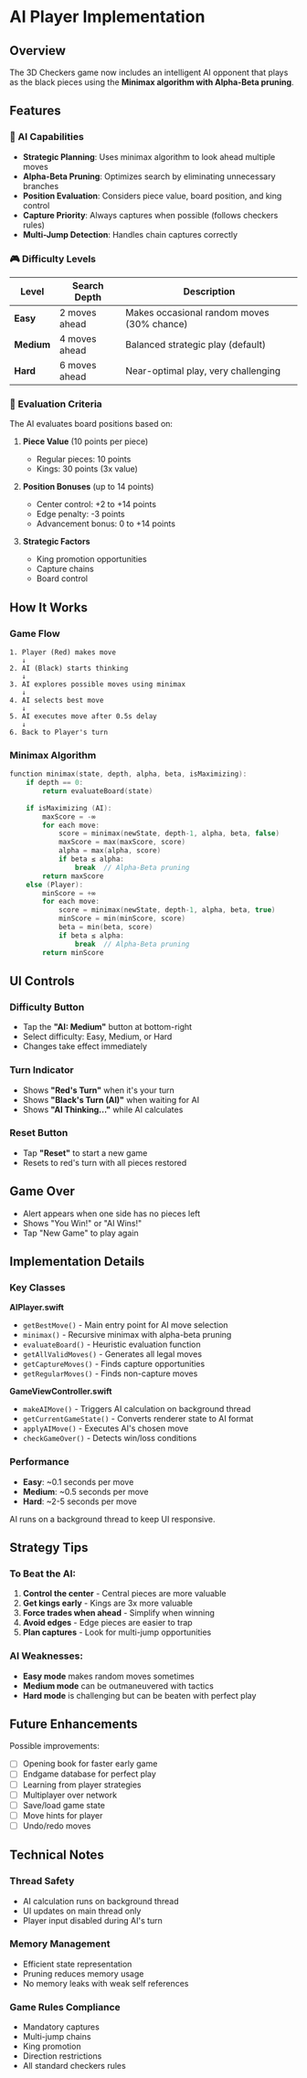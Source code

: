 # AI Player Implementation

## Overview
The 3D Checkers game now includes an intelligent AI opponent that plays as the black pieces using the **Minimax algorithm with Alpha-Beta pruning**.

## Features

### 🤖 AI Capabilities
- **Strategic Planning**: Uses minimax algorithm to look ahead multiple moves
- **Alpha-Beta Pruning**: Optimizes search by eliminating unnecessary branches
- **Position Evaluation**: Considers piece value, board position, and king control
- **Capture Priority**: Always captures when possible (follows checkers rules)
- **Multi-Jump Detection**: Handles chain captures correctly

### 🎮 Difficulty Levels

| Level | Search Depth | Description |
|-------|--------------|-------------|
| **Easy** | 2 moves ahead | Makes occasional random moves (30% chance) |
| **Medium** | 4 moves ahead | Balanced strategic play (default) |
| **Hard** | 6 moves ahead | Near-optimal play, very challenging |

### 🎯 Evaluation Criteria

The AI evaluates board positions based on:

1. **Piece Value** (10 points per piece)
   - Regular pieces: 10 points
   - Kings: 30 points (3x value)

2. **Position Bonuses** (up to 14 points)
   - Center control: +2 to +14 points
   - Edge penalty: -3 points
   - Advancement bonus: 0 to +14 points

3. **Strategic Factors**
   - King promotion opportunities
   - Capture chains
   - Board control

## How It Works

### Game Flow
```
1. Player (Red) makes move
   ↓
2. AI (Black) starts thinking
   ↓
3. AI explores possible moves using minimax
   ↓
4. AI selects best move
   ↓
5. AI executes move after 0.5s delay
   ↓
6. Back to Player's turn
```

### Minimax Algorithm
```swift
function minimax(state, depth, alpha, beta, isMaximizing):
    if depth == 0:
        return evaluateBoard(state)
    
    if isMaximizing (AI):
        maxScore = -∞
        for each move:
            score = minimax(newState, depth-1, alpha, beta, false)
            maxScore = max(maxScore, score)
            alpha = max(alpha, score)
            if beta ≤ alpha:
                break  // Alpha-Beta pruning
        return maxScore
    else (Player):
        minScore = +∞
        for each move:
            score = minimax(newState, depth-1, alpha, beta, true)
            minScore = min(minScore, score)
            beta = min(beta, score)
            if beta ≤ alpha:
                break  // Alpha-Beta pruning
        return minScore
```

## UI Controls

### Difficulty Button
- Tap the **"AI: Medium"** button at bottom-right
- Select difficulty: Easy, Medium, or Hard
- Changes take effect immediately

### Turn Indicator
- Shows **"Red's Turn"** when it's your turn
- Shows **"Black's Turn (AI)"** when waiting for AI
- Shows **"AI Thinking..."** while AI calculates

### Reset Button
- Tap **"Reset"** to start a new game
- Resets to red's turn with all pieces restored

## Game Over
- Alert appears when one side has no pieces left
- Shows "You Win!" or "AI Wins!"
- Tap "New Game" to play again

## Implementation Details

### Key Classes

**AIPlayer.swift**
- `getBestMove()` - Main entry point for AI move selection
- `minimax()` - Recursive minimax with alpha-beta pruning
- `evaluateBoard()` - Heuristic evaluation function
- `getAllValidMoves()` - Generates all legal moves
- `getCaptureMoves()` - Finds capture opportunities
- `getRegularMoves()` - Finds non-capture moves

**GameViewController.swift**
- `makeAIMove()` - Triggers AI calculation on background thread
- `getCurrentGameState()` - Converts renderer state to AI format
- `applyAIMove()` - Executes AI's chosen move
- `checkGameOver()` - Detects win/loss conditions

### Performance
- **Easy**: ~0.1 seconds per move
- **Medium**: ~0.5 seconds per move
- **Hard**: ~2-5 seconds per move

AI runs on a background thread to keep UI responsive.

## Strategy Tips

### To Beat the AI:
1. **Control the center** - Central pieces are more valuable
2. **Get kings early** - Kings are 3x more valuable
3. **Force trades when ahead** - Simplify when winning
4. **Avoid edges** - Edge pieces are easier to trap
5. **Plan captures** - Look for multi-jump opportunities

### AI Weaknesses:
- **Easy mode** makes random moves sometimes
- **Medium mode** can be outmaneuvered with tactics
- **Hard mode** is challenging but can be beaten with perfect play

## Future Enhancements

Possible improvements:
- [ ] Opening book for faster early game
- [ ] Endgame database for perfect play
- [ ] Learning from player strategies
- [ ] Multiplayer over network
- [ ] Save/load game state
- [ ] Move hints for player
- [ ] Undo/redo moves

## Technical Notes

### Thread Safety
- AI calculation runs on background thread
- UI updates on main thread only
- Player input disabled during AI's turn

### Memory Management
- Efficient state representation
- Pruning reduces memory usage
- No memory leaks with weak self references

### Game Rules Compliance
- Mandatory captures
- Multi-jump chains
- King promotion
- Direction restrictions
- All standard checkers rules
